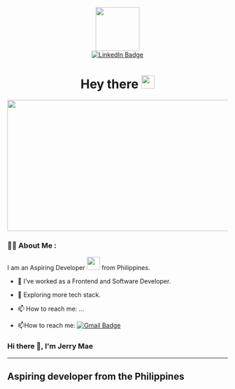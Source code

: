 <div id="header" align="center">
  <img src="https://media.giphy.com/media/M9gbBd9nbDrOTu1Mqx/giphy.gif" width="100"/>
  <div id="badges">
    <a href="https://www.linkedin.com/in/jerry-mae-gabutan">
      <img src="https://img.shields.io/badge/LinkedIn-blue?style=for-the-badge&logo=linkedin&logoColor=white" alt="LinkedIn Badge"/>
    </a>
  </div>
  <img src="https://komarev.com/ghpvc/?username=jerrymae1999&style=flat-square&color=blue" alt=""/>
  <h1>
    Hey there
    <img src="https://media.giphy.com/media/hvRJCLFzcasrR4ia7z/giphy.gif" width="30px"/>
  </h1>
</div>
<div align="center">
  <img src="https://media.giphy.com/media/dWesBcTLavkZuG35MI/giphy.gif" width="600" height="300"/>
</div>

### :woman_technologist: About Me :
I am an Aspiring Developer <img src="https://media.giphy.com/media/WUlplcMpOCEmTGBtBW/giphy.gif" width="30"> from Philippines.
- :telescope: I’ve worked as a Frontend and Software Developer.

- :seedling: Exploring more tech stack.

- 📫 How to reach me: ...

- :mailbox:How to reach me: [![Gmail Badge](https://img.shields.io/badge/-Gmail-blue?style=flat&logo=Gmail&logoColor=red)](https://mail.google.com/mail/#compose?compose=jggabutan@up.edu.ph)

### Hi there 👋, I'm Jerry Mae
_______________________________
## Aspiring developer from the Philippines
<!--
**jerrymae1999/jerrymae1999** is a ✨ _special_ ✨ repository because its `README.md` (this file) appears on your GitHub profile.

Here are some ideas to get you started:

- 🔭 I’m currently working on ...
- 🌱 I’m currently learning ...
- 👯 I’m looking to collaborate on ...
- 🤔 I’m looking for help with ...
- 💬 Ask me about ...
- 📫 How to reach me: ...
- 😄 Pronouns: ...
- ⚡ Fun fact: ...
-->

